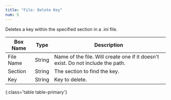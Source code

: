 ```yaml
---
title: "File: Delete Key"
num: 5
---
```


Deletes a key within the specified section in a .ini file.

| Box Name | Type | Description | 
|-------|--------|--------
|File Name|	String	|Name of the file. Will create one if it doesn't exist. Do not include the path.
|Section|	String|	The section to find the key.
|Key	|String	|Key to delete.
{:class='table table-primary'}









